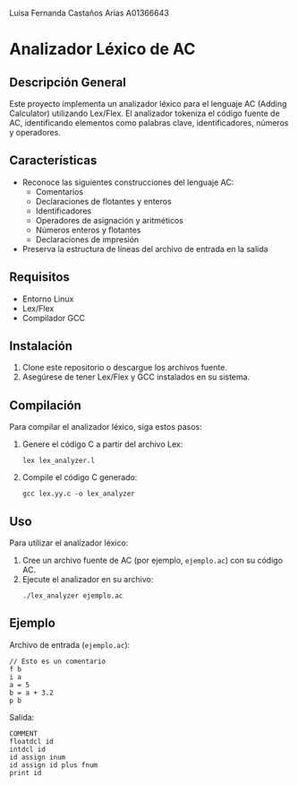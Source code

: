 Luisa Fernanda Castaños Arias A01366643

# Analizador Léxico de AC

## Descripción General
Este proyecto implementa un analizador léxico para el lenguaje AC (Adding Calculator) utilizando Lex/Flex. El analizador tokeniza el código fuente de AC, identificando elementos como palabras clave, identificadores, números y operadores.

## Características
- Reconoce las siguientes construcciones del lenguaje AC:
  - Comentarios
  - Declaraciones de flotantes y enteros
  - Identificadores
  - Operadores de asignación y aritméticos
  - Números enteros y flotantes
  - Declaraciones de impresión
- Preserva la estructura de líneas del archivo de entrada en la salida

## Requisitos
- Entorno Linux
- Lex/Flex
- Compilador GCC

## Instalación
1. Clone este repositorio o descargue los archivos fuente.
2. Asegúrese de tener Lex/Flex y GCC instalados en su sistema.

## Compilación
Para compilar el analizador léxico, siga estos pasos:

1. Genere el código C a partir del archivo Lex:
   ```
   lex lex_analyzer.l
   ```

2. Compile el código C generado:
   ```
   gcc lex.yy.c -o lex_analyzer
   ```

## Uso
Para utilizar el analizador léxico:

1. Cree un archivo fuente de AC (por ejemplo, `ejemplo.ac`) con su código AC.
2. Ejecute el analizador en su archivo:
   ```
   ./lex_analyzer ejemplo.ac
   ```

## Ejemplo
Archivo de entrada (`ejemplo.ac`):
```
// Esto es un comentario
f b
i a
a = 5
b = a + 3.2
p b
```

Salida:
```
COMMENT
floatdcl id 
intdcl id 
id assign inum 
id assign id plus fnum 
print id 
```
